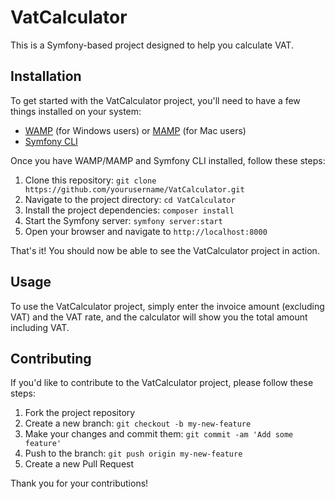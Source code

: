 # VatCalculator

This is a Symfony-based project designed to help you calculate VAT.

## Installation

To get started with the VatCalculator project, you'll need to have a few things installed on your system:

- [WAMP](https://www.wampserver.com/en/) (for Windows users) or [MAMP](https://www.mamp.info/) (for Mac users)
- [Symfony CLI](https://symfony.com/download) 

Once you have WAMP/MAMP and Symfony CLI installed, follow these steps:

1. Clone this repository: `git clone https://github.com/yourusername/VatCalculator.git`
2. Navigate to the project directory: `cd VatCalculator`
3. Install the project dependencies: `composer install`
4. Start the Symfony server: `symfony server:start`
5. Open your browser and navigate to `http://localhost:8000`

That's it! You should now be able to see the VatCalculator project in action.

## Usage

To use the VatCalculator project, simply enter the invoice amount (excluding VAT) and the VAT rate, and the calculator will show you the total amount including VAT.

## Contributing

If you'd like to contribute to the VatCalculator project, please follow these steps:

1. Fork the project repository
2. Create a new branch: `git checkout -b my-new-feature`
3. Make your changes and commit them: `git commit -am 'Add some feature'`
4. Push to the branch: `git push origin my-new-feature`
5. Create a new Pull Request

Thank you for your contributions!
